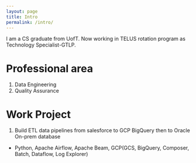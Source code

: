 ```yaml
---
layout: page
title: Intro
permalink: /intro/
---
```

I am a CS graduate from UofT. Now working in TELUS rotation program as Technology Specialist-GTLP.

# Professional area
1. Data Engineering
2. Quality Assurance

# Work Project
1. Build ETL data pipelines from salesforce to GCP BigQuery then to Oracle On-prem database
* Python, Apache Airflow, Apache Beam, GCP(GCS, BigQuery, Composer, Batch, Dataflow, Log Explorer)
